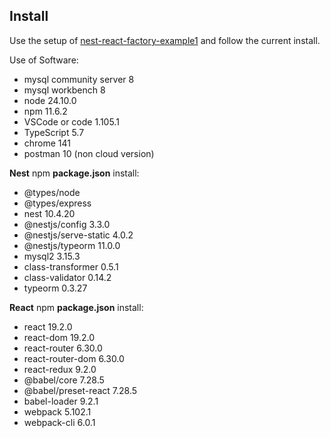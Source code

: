 ## Install  

Use the setup of [nest-react-factory-example1](https://github.com/ZetaRet/nest-react-factory-example1) and follow the current install.  

Use of Software:  
- mysql community server 8  
- mysql workbench 8  
- node 24.10.0  
- npm 11.6.2  
- VSCode or code 1.105.1  
- TypeScript 5.7
- chrome 141  
- postman 10 (non cloud version)  

__Nest__ npm __package.json__ install:  
- @types/node  
- @types/express  
- nest 10.4.20  
- @nestjs/config 3.3.0  
- @nestjs/serve-static 4.0.2  
- @nestjs/typeorm 11.0.0  
- mysql2 3.15.3  
- class-transformer 0.5.1  
- class-validator 0.14.2  
- typeorm 0.3.27  

__React__ npm __package.json__ install:  
- react 19.2.0  
- react-dom 19.2.0  
- react-router 6.30.0  
- react-router-dom 6.30.0  
- react-redux 9.2.0  
- @babel/core 7.28.5  
- @babel/preset-react 7.28.5  
- babel-loader 9.2.1  
- webpack 5.102.1  
- webpack-cli 6.0.1  

